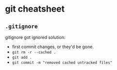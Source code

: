 # git cheatsheet

## `.gitignore`

gitignore got ignored solution:
 - first commit changes, or they'd be gone.
 - `git rm -r --cached .`
 - `git add .`
 - `git commit -m "removed cached untracked files"`



